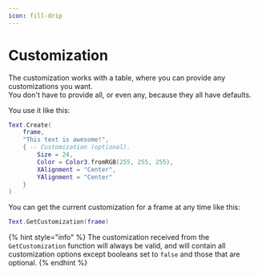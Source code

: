 ```yaml
---
icon: fill-drip
---
```


# Customization

The customization works with a table, where you can provide any customizations you want.\
You don't have to provide all, or even any, because they all have defaults.

You use it like this:

```lua
Text.Create(
	frame,
	"This text is awesome!",
	{ -- Customization (optional).
		Size = 24,
		Color = Color3.fromRGB(255, 255, 255),
		XAlignment = "Center",
		YAlignment = "Center"
	}
)
```





You can get the current customization for a frame at any time like this:

```lua
Text.GetCustomization(frame)
```

{% hint style="info" %}
The customization received from the `GetCustomization` function will always be valid, and will contain all customization options except booleans set to `false` and those that are optional.
{% endhint %}

